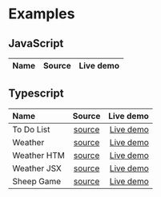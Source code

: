 # Examples

## JavaScript

| Name        | Source                                | Live demo |
|:------------|:-------------------------------------:|----------:|

## Typescript

| Name        | Source                                | Live demo |
|:------------|:-------------------------------------:|----------:|
| To Do List  | [source](./examples/ts/todo-list.ts)  | [Live demo](https://raw.githack.com/MatAtBread/AI-UI/main/guide/examples/ts/ts-example.html?todo-list.ts) |
| Weather     | [source](./examples/ts/weather.ts)    | [Live demo](https://raw.githack.com/MatAtBread/AI-UI/main/guide/examples/ts/ts-example.html?weather.ts) |
| Weather HTM | [source](./examples/ts/weather.htm.ts)   | [Live demo](https://raw.githack.com/MatAtBread/AI-UI/main/guide/examples/ts/ts-example.html?weather.htm.ts)
| Weather JSX | [source](./examples/ts/weather.tsx)   | [Live demo](https://raw.githack.com/MatAtBread/AI-UI/main/guide/examples/ts/ts-example.html?weather.tsx)
| Sheep Game  | [source](./examples/ts/sheep.ts)   | [Live demo](https://raw.githack.com/MatAtBread/AI-UI/main/guide/examples/ts/ts-example.html?sheep.ts)